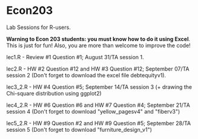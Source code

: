 # Econ203
Lab Sessions for R-users. 

**Warning to Econ 203 students: you must know how to do it using Excel**. This is just for fun! Also, you are more than welcome to improve the code!

lec1.R - Review #1 Question #1; August 31/TA session 1. 

lec2.R - HW #2 Question #12 and HW #3 Question #12; September 07/TA session 2 (Don't forget to download the excel file debtequityv1). 

lec3_2.R - HW #4 Question #5; September 14/TA session 3 (+ drawing the Chi-square distribution using ggplot2)

lec4_2.R - HW #6 Question #6 and HW #7 Question #4; September 21/TA session 4 (Don't forget to download "yellow_pagesv4" and "fiberv3")

lec5_2.R - HW #9 Question #2 and HW #9 Question #5; September 28/TA session 5 (Don't forget to download "furniture_design_v1")
